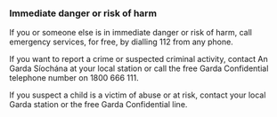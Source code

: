 ###  **Immediate danger or risk of harm**

If you or someone else is in immediate danger or risk of harm, call emergency
services, for free, by dialling 112 from any phone.

If you want to report a crime or suspected criminal activity, contact An Garda
Síochána at your local station or call the free Garda Confidential telephone
number on 1800 666 111.

If you suspect a child is a victim of abuse or at risk, contact your local
Garda station or the free Garda Confidential line.
